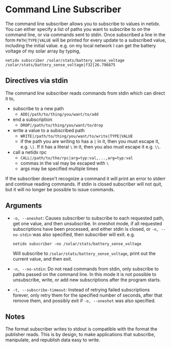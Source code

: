 # Command Line Subscriber

The command line subscriber allows you to subscribe to values in
netidx. You can either specify a list of paths you want to subscribe
to on the command line, or via commands sent to stdin. Once subscribed
a line in the form `PATH|TYPE|VALUE` will be printed for every update
to a subscribed value, including the initial value. e.g. on my local
network I can get the battery voltage of my solar array by typing,

```
netidx subscriber /solar/stats/battery_sense_voltage
/solar/stats/battery_sense_voltage|f32|26.796875
```

## Directives via stdin

The command line subscriber reads commands from stdin which can direct it to,
- subscribe to a new path
  - `ADD|/path/to/thing/you/want/to/add`
- end a subscription
  - `DROP|/path/to/thing/you/want/to/drop`
- write a value to a subscribed path
  - `WRITE|/path/to/thing/you/want/to/write|TYPE|VALUE`
  - if the path you are writing to has a `|` in it, then you must
    escape it, e.g. `\|`. If it has a literal `\` in it, then you also
    must escape it e.g. `\\`.
- call a netidx rpc
  - `CALL|/path/to/the/rpc|arg=typ:val,...,arg=typ:val`
  - commas in the val may be escaped with `\`
  - args may be specified multiple times

If the subscriber doesn't recognize a command it will print an error
to stderr and continue reading commands. If stdin is closed subscriber
will not quit, but it will no longer be possible to issue commands.

## Arguments

- `-o, --oneshot`: Causes subscriber to subscribe to each requested
  path, get one value, and then unsubscribe. In oneshot mode, if all
  requested subscriptions have been processed, and either stdin is
  closed, or `-n, --no-stdin` was also specified, then subscriber will
  exit. e.g.
 
  `netidx subscriber -no /solar/stats/battery_sense_voltage`
  
  Will subscribe to `/solar/stats/battery_sense_voltage`, print out
  the current value, and then exit.
- `-n, --no-stdin`: Do not read commands from stdin, only subscribe to
  paths passed on the command line. In this mode it is not possible to
  unsubscribe, write, or add new subscriptions after the program starts.
- `-t, --subscribe-timeout`: Instead of retrying failed subscriptions
  forever, only retry them for the specified number of seconds, after
  that remove them, and possibly exit if `-o, --oneshot` was also
  specified.

## Notes

The format subscriber writes to stdout is compatible with the format
the publisher reads. This is by design, to make applications that
subscribe, manipulate, and republish data easy to write.
